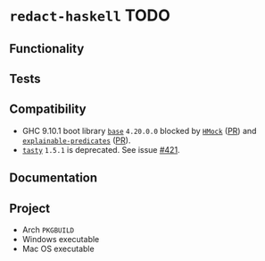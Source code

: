 # `redact-haskell` TODO

## Functionality

## Tests

## Compatibility

* GHC 9.10.1 boot library
  [`base`](https://hackage.haskell.org/package/base)
  `4.20.0.0` blocked by
  [`HMock`](https://hackage.haskell.org/package/HMock)
  ([PR](https://github.com/cdsmith/HMock/pull/36)) and
  [`explainable-predicates`](https://hackage.haskell.org/package/explainable-predicates)
  ([PR](https://github.com/cdsmith/explainable-predicates/pull/21)).
* [`tasty`](https://hackage.haskell.org/package/tasty)
  `1.5.1` is deprecated.  See issue
  [#421](https://github.com/UnkindPartition/tasty/issues/421).

## Documentation

## Project

* Arch `PKGBUILD`
* Windows executable
* Mac OS executable
